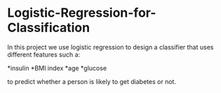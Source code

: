 # Logistic-Regression-for-Classification

In this project we use logistic regression to design a classifier that uses different features such a:

*insulin
*BMI index
*age
*glucose

to predict whether a person is likely to get diabetes or not.



